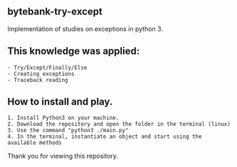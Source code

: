 ## bytebank-try-except

Implementation of studies on exceptions in python 3.
## This knowledge was applied: ##
    - Try/Except/Finally/Else
    - Creating exceptions
    - Traceback reading

## How to install and play. ##

    1. Install Python3 on your machine.
    2. Download the repository and open the folder in the terminal (linux)
    3. Use the command "python3 ./main.py"
    4. In the terminal, instantiate an object and start using the available methods

Thank you for viewing this repository.
